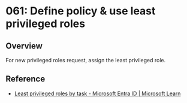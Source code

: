 # 061: Define policy & use least privileged roles

## Overview

For new privileged roles request, assign the least privileged role.

## Reference

* [Least privileged roles by task - Microsoft Entra ID | Microsoft Learn](https://learn.microsoft.com/en-us/entra/identity/role-based-access-control/delegate-by-task)
